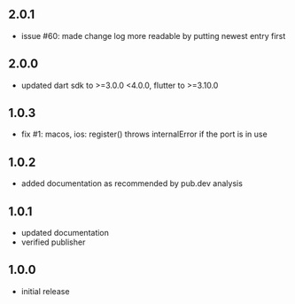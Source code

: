## 2.0.1

* issue #60: made change log more readable by putting newest entry first

## 2.0.0

* updated dart sdk to >=3.0.0 <4.0.0, flutter to >=3.10.0

## 1.0.3

* fix #1: macos, ios: register() throws internalError if the port is in use

## 1.0.2

* added documentation as recommended by pub.dev analysis

## 1.0.1

* updated documentation
* verified publisher

## 1.0.0

* initial release
